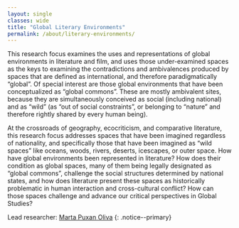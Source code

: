 ```yaml
---
layout: single
classes: wide
title: "Global Literary Environments"
permalink: /about/literary-environments/
---
```

This research focus examines the uses and representations of global environments in literature and film, and uses those under-examined spaces as the keys to examining the contradictions and ambivalences produced by spaces that are defined as international, and therefore paradigmatically “global”. Of special interest are those global environments that have been conceptualized as “global commons”. These are mostly ambivalent sites, because they are simultaneously conceived as social (including national) and as “wild” (as “out of social constraints”, or belonging to “nature” and therefore rightly shared by every human being).

At the crossroads of geography, ecocriticism, and comparative literature, this research focus addresses spaces that have been imagined regardless of nationality, and specifically those that have been imagined as “wild spaces” like oceans, woods, rivers, deserts, icescapes, or outer space. How have global environments been represented in literature? How does their condition as global spaces, many of them being legally designated as “global commons”, challenge the social structures determined by national states, and how does literature present these spaces as historically problematic in human interaction and cross-cultural conflict? How can those spaces challenge and advance our critical perspectives in Global Studies?

Lead researcher: [Marta Puxan Oliva](/team/marta-puxan/) 
{: .notice--primary}
